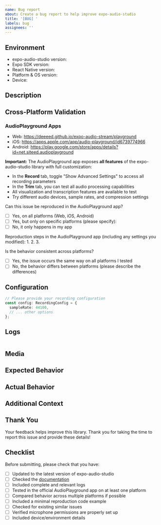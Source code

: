 ```yaml
---
name: Bug report
about: Create a bug report to help improve expo-audio-studio
title: '[BUG] '
labels: bug
assignees: ''
---
```


## Environment
- expo-audio-studio version: <!-- e.g., 1.2.0 -->
- Expo SDK version: <!-- e.g., 49.0.0 -->
- React Native version: <!-- e.g., 0.72.3 -->
- Platform & OS version: <!-- e.g., iOS 16.5, Android 13, Web Chrome 115 -->
- Device: <!-- e.g., iPhone 14 Pro, Pixel 7 -->

## Description
<!-- A clear and concise description of the issue -->

## Cross-Platform Validation
<!-- It helps tremendously if you can try to reproduce the issue on the official AudioPlayground app -->

### AudioPlayground Apps
- Web: https://deeeed.github.io/expo-audio-stream/playground
- iOS: https://apps.apple.com/app/audio-playground/id6739774966
- Android: https://play.google.com/store/apps/details?id=net.siteed.audioplayground

**Important:** The AudioPlayground app exposes **all features** of the expo-audio-studio library with full customization:
- In the **Record** tab, toggle "Show Advanced Settings" to access all recording parameters
- In the **Trim** tab, you can test all audio processing capabilities
- All visualization and transcription features are available to test
- Try different audio devices, sample rates, and compression settings

Can this issue be reproduced in the AudioPlayground app?
- [ ] Yes, on all platforms (Web, iOS, Android)
- [ ] Yes, but only on specific platforms (please specify): <!-- e.g., iOS only, Android and Web -->
- [ ] No, it only happens in my app

Reproduction steps in the AudioPlayground app (including any settings you modified):
1. 
2. 
3. 

Is the behavior consistent across platforms?
- [ ] Yes, the issue occurs the same way on all platforms I tested
- [ ] No, the behavior differs between platforms (please describe the differences)

## Configuration

```ts
// Please provide your recording configuration
const config: RecordingConfig = {
  sampleRate: 44100,
  // ... other options
};
```

## Logs
<!-- 
To help debug the issue, please start the recording with logging enabled:

```ts
const result = await startRecording({
  ...config,
  logger: console, // Enable detailed logging
});
```

Then paste the relevant logs here:
-->
```log
```

## Media
<!-- 
Please provide any relevant media that demonstrates the issue:
- Screen recording showing the problem
- Audio sample that demonstrates the issue
- Screenshots of any error messages
-->

## Expected Behavior
<!-- What did you expect to happen? -->

## Actual Behavior
<!-- What actually happened instead? -->

## Additional Context
<!-- Add any other context about the problem here -->

## Thank You
Your feedback helps improve this library. Thank you for taking the time to report this issue and provide these details!

## Checklist
Before submitting, please check that you have:
- [ ] Updated to the latest version of expo-audio-studio
- [ ] Checked the [documentation](https://deeeed.github.io/expo-audio-stream/docs/)
- [ ] Included complete and relevant logs
- [ ] Tested in the official AudioPlayground app on at least one platform
- [ ] Compared behavior across multiple platforms if possible
- [ ] Included a minimal reproduction code example
- [ ] Checked for existing similar issues
- [ ] Verified microphone permissions are properly set up
- [ ] Included device/environment details 